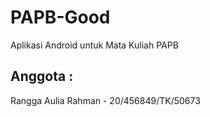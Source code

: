 # PAPB-Good
Aplikasi Android untuk Mata Kuliah PAPB

## Anggota :
Rangga Aulia Rahman - 20/456849/TK/50673
